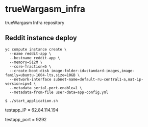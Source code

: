 # trueWargasm_infra

trueWargasm Infra repository

## Reddit instance deploy

```
yc compute instance create \
  --name reddit-app \
  --hostname reddit-app \
  --memory=512M \
  --core-fraction=5 \
  --create-boot-disk image-folder-id=standard-images,image-family=ubuntu-1604-lts,size=10GB \
  --network-interface subnet-name=default-ru-central1-a,nat-ip-version=ipv4 \
  --metadata serial-port-enable=1 \
  --metadata-from-file user-data=app-config.yml
```
``` $ ./start_application.sh ```

testapp_IP = 62.84.114.194

testapp_port = 9292